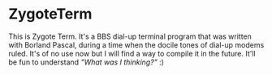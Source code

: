 # ZygoteTerm
This is Zygote Term. It's a BBS dial-up terminal program that was
written with Borland Pascal, during a time when the docile tones of
dial-up modems ruled. It's of no use now but I will find a way to
compile it in the future. It'll be fun to understand *"What was I
thinking?"* :)
